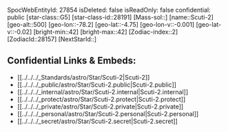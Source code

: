 ﻿---
location: [-4.75,78.2,500]
type: Star
tags:
- astro/Star

---
SpocWebEntityId: 27854
isDeleted: false
isReadOnly: false
confidential: public
[star-class::G5]
[star-class-id::28191]
[Mass-sol::]
[name::Scuti-2]
[geo-alt::500]
[geo-lon::-78.2]
[geo-lat::-4.75]
[geo-lon-v::-0.001]
[geo-lat-v::-0.02]
[bright-min::42]
[bright-max::42]
[Zodiac-index::2]
[ZodiacId::28157]
[NextStarId::]



## Confidential Links & Embeds: 
- [[../../../_Standards/astro/Star/Scuti-2|Scuti-2]] 
- [[../../../_public/astro/Star/Scuti-2.public|Scuti-2.public]] 
- [[../../../_internal/astro/Star/Scuti-2.internal|Scuti-2.internal]] 
- [[../../../_protect/astro/Star/Scuti-2.protect|Scuti-2.protect]] 
- [[../../../_private/astro/Star/Scuti-2.private|Scuti-2.private]] 
- [[../../../_personal/astro/Star/Scuti-2.personal|Scuti-2.personal]] 
- [[../../../_secret/astro/Star/Scuti-2.secret|Scuti-2.secret]] 
